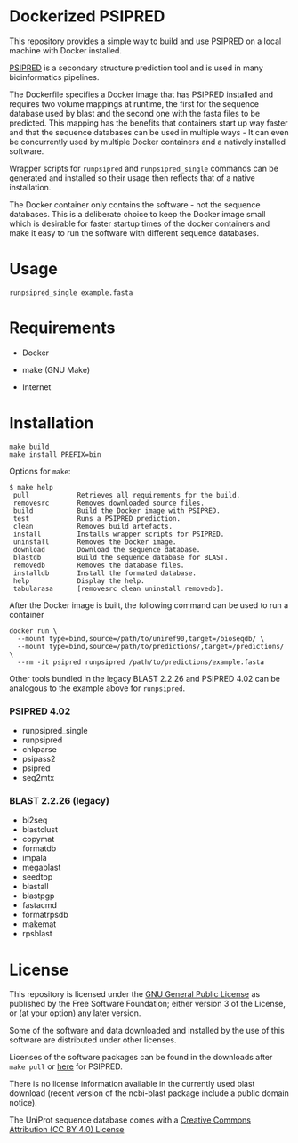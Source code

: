 # Dockerized PSIPRED

This repository provides a simple way to build and use PSIPRED on a local machine with Docker installed.

[PSIPRED](http://bioinf.cs.ucl.ac.uk/psipred/) is a secondary structure prediction tool and is used in many bioinformatics pipelines.

The Dockerfile specifies a Docker image that has PSIPRED installed and requires two volume mappings at runtime, the first for the sequence database used by blast and the second one with the fasta files to be predicted.
This mapping has the benefits that containers start up way faster and that the sequence databases can be used in multiple ways - It can even be concurrently used by multiple Docker containers and a natively installed software.

Wrapper scripts for `runpsipred` and `runpsipred_single` commands can be generated and installed so their usage then reflects that of a native installation.

The Docker container only contains the software - not the sequence databases. This is a deliberate choice to keep the Docker image small which is desirable for faster startup times of the docker containers and make it easy to run the software with different sequence databases.


# Usage

```
runpsipred_single example.fasta
```


# Requirements

* Docker
* make (GNU Make)

* Internet


# Installation

```
make build
make install PREFIX=bin
```

Options for `make`:

```
$ make help
 pull            Retrieves all requirements for the build.
 removesrc       Removes downloaded source files.
 build           Build the Docker image with PSIPRED.
 test            Runs a PSIPRED prediction.
 clean           Removes build artefacts.
 install         Installs wrapper scripts for PSIPRED.
 uninstall       Removes the Docker image.
 download        Download the sequence database.
 blastdb         Build the sequence database for BLAST.
 removedb        Removes the database files.
 installdb       Install the formated database.
 help            Display the help.
 tabularasa      [removesrc clean uninstall removedb].
```

After the Docker image is built, the following command can be used to run a container

```
docker run \
  --mount type=bind,source=/path/to/uniref90,target=/bioseqdb/ \
  --mount type=bind,source=/path/to/predictions/,target=/predictions/ \
  --rm -it psipred runpsipred /path/to/predictions/example.fasta
```

Other tools bundled in the legacy BLAST 2.2.26 and PSIPRED 4.02 can be analogous to the example above for `runpsipred`.

### PSIPRED 4.02
* runpsipred_single
* runpsipred
* chkparse
* psipass2
* psipred
* seq2mtx

### BLAST 2.2.26 (legacy)
* bl2seq
* blastclust
* copymat
* formatdb
* impala
* megablast
* seedtop
* blastall
* blastpgp
* fastacmd
* formatrpsdb
* makemat
* rpsblast


# License

This repository is licensed under the [GNU General Public License](http://www.gnu.org/licenses/gpl.html) as published by the Free Software Foundation; either version 3 of the License, or (at your option) any later version.

Some of the software and data downloaded and installed by the use of this software are distributed under other licenses.

Licenses of the software packages can be found in the downloads after `make pull` or [here](http://bioinfadmin.cs.ucl.ac.uk/downloads/psipred/LICENSE) for PSIPRED.

There is no license information available in the currently used blast download (recent version of the ncbi-blast package include a public domain notice).

The UniProt sequence database comes with a [Creative Commons Attribution (CC BY 4.0) License](http://creativecommons.org/licenses/by/4.0/)
